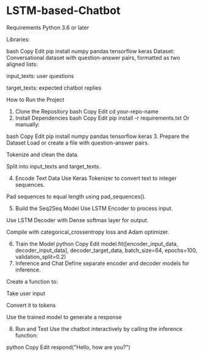 # LSTM-based-Chatbot
Requirements
Python 3.6 or later

Libraries:

bash
Copy
Edit
pip install numpy pandas tensorflow keras
Dataset:
Conversational dataset with question-answer pairs, formatted as two aligned lists:

input_texts: user questions

target_texts: expected chatbot replies

How to Run the Project
1. Clone the Repository
bash
Copy
Edit
cd your-repo-name
2. Install Dependencies
bash
Copy
Edit
pip install -r requirements.txt
Or manually:

bash
Copy
Edit
pip install numpy pandas tensorflow keras
3. Prepare the Dataset
Load or create a file with question-answer pairs.

Tokenize and clean the data.

Split into input_texts and target_texts.

4. Encode Text Data
Use Keras Tokenizer to convert text to integer sequences.

Pad sequences to equal length using pad_sequences().

5. Build the Seq2Seq Model
Use LSTM Encoder to process input.

Use LSTM Decoder with Dense softmax layer for output.

Compile with categorical_crossentropy loss and Adam optimizer.

6. Train the Model
python
Copy
Edit
model.fit([encoder_input_data, decoder_input_data], decoder_target_data,
          batch_size=64,
          epochs=100,
          validation_split=0.2)
7. Inference and Chat
Define separate encoder and decoder models for inference.

Create a function to:

Take user input

Convert it to tokens

Use the trained model to generate a response

8. Run and Test
Use the chatbot interactively by calling the inference function:

python
Copy
Edit
respond("Hello, how are you?")
